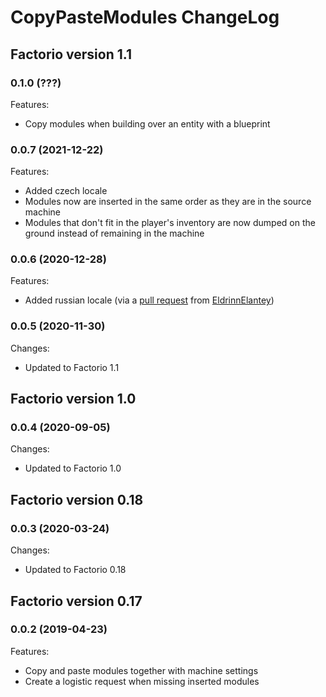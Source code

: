 # CopyPasteModules ChangeLog


## Factorio version 1.1

### 0.1.0 (???)
Features:
* Copy modules when building over an entity with a blueprint

### 0.0.7 (2021-12-22)
Features:
* Added czech locale
* Modules now are inserted in the same order as they are in the source machine
* Modules that don't fit in the player's inventory are now dumped on the ground instead of remaining in the machine

### 0.0.6 (2020-12-28)
Features:
* Added russian locale (via a [pull request](https://github.com/kajacx/CopyPasteModules/pull/2) from [EldrinnElantey](https://github.com/Eldrinn-Elantey))

### 0.0.5 (2020-11-30)
Changes:
* Updated to Factorio 1.1


## Factorio version 1.0

### 0.0.4 (2020-09-05)
Changes:
* Updated to Factorio 1.0


## Factorio version 0.18

### 0.0.3 (2020-03-24)
Changes:
* Updated to Factorio 0.18


## Factorio version 0.17

### 0.0.2 (2019-04-23)
Features:
* Copy and paste modules together with machine settings
* Create a logistic request when missing inserted modules
